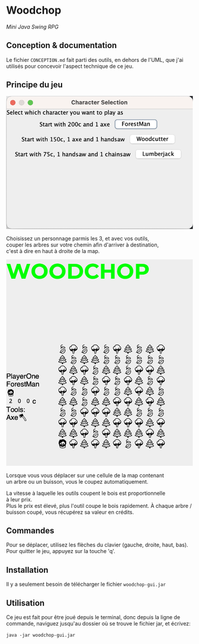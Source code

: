 # Woodchop

*Mini Java Swing RPG*

## Conception & documentation

Le fichier `CONCEPTION.md` fait parti des outils, en dehors de l'UML, 
que j'ai utilisés pour concevoir l'aspect technique de ce jeu.


## Principe du jeu

![game screenshot](readme-res/game-start.png)

Choisissez un personnage parmis les 3, et avec vos outils,  
couper les arbres sur votre chemin afin d'arriver à destination,  
c'est à dire en haut à droite de la map.

![game screenshot](readme-res/game-map.png)

Lorsque vous vous déplacer sur une cellule de la map contenant  
un arbre ou un buisson, vous le coupez automatiquement.

La vitesse à laquelle les outils coupent le bois est proportionnelle  
à leur prix.  
Plus le prix est élevé, plus l'outil coupe le bois rapidement.
À chaque arbre / buisson coupé, vous récupérez sa valeur en crédits.

## Commandes

Pour se déplacer, utilisez les flèches du clavier (gauche, droite, haut, bas).
Pour quitter le jeu, appuyez sur la touche 'q'.

## Installation

Il y a seulement besoin de télécharger le fichier `woodchop-gui.jar`

## Utilisation

Ce jeu est fait pour être joué depuis le terminal, donc depuis la ligne de commande, 
naviguez jusqu'au dossier où se trouve le fichier jar, et écrivez:

```
java -jar woodchop-gui.jar
```



